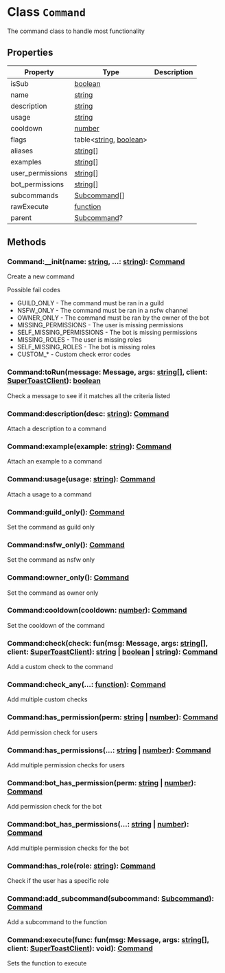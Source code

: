 
# Class `Command`

The command class to handle most functionality





## Properties

| Property | Type | Description |
| -------- | ---- |----------- |
| isSub | [boolean](https://www.lua.org/pil/2.2.html) |  |
| name | [string](https://www.lua.org/pil/2.4.html) |  |
| description | [string](https://www.lua.org/pil/2.4.html) |  |
| usage | [string](https://www.lua.org/pil/2.4.html) |  |
| cooldown | [number](https://www.lua.org/pil/2.3.html) |  |
| flags | table&lt;[string](https://www.lua.org/pil/2.4.html), [boolean](https://www.lua.org/pil/2.2.html)&gt; |  |
| aliases | [string](https://www.lua.org/pil/2.4.html)[] |  |
| examples | [string](https://www.lua.org/pil/2.4.html)[] |  |
| user_permissions | [string](https://www.lua.org/pil/2.4.html)[] |  |
| bot_permissions | [string](https://www.lua.org/pil/2.4.html)[] |  |
| subcommands | [Subcommand](../classes/Subcommand.md)[] |  |
| rawExecute | [function](https://www.lua.org/pil/2.6.html) |  |
| parent | [Subcommand](../classes/Subcommand.md)? |  |


## Methods


### Command:__init(name: [string](https://www.lua.org/pil/2.4.html), ...: [string](https://www.lua.org/pil/2.4.html)): [Command](../classes/Command.md)

Create a new command

Possible fail codes
* GUILD_ONLY - The command must be ran in a guild
* NSFW_ONLY - The command must be ran in a nsfw channel
* OWNER_ONLY - The command must be ran by the owner of the bot
* MISSING_PERMISSIONS - The user is missing permissions
* SELF_MISSING_PERMISSIONS - The bot is missing permissions
* MISSING_ROLES - The user is missing roles
* SELF_MISSING_ROLES - The bot is missing roles
* CUSTOM_* - Custom check error codes

### Command:toRun(message: Message, args: [string](https://www.lua.org/pil/2.4.html)[], client: [SuperToastClient](../classes/SuperToastClient.md)): [boolean](https://www.lua.org/pil/2.2.html)

Check a message to see if it matches all the criteria listed


### Command:description(desc: [string](https://www.lua.org/pil/2.4.html)): [Command](../classes/Command.md)

Attach a description to a command


### Command:example(example: [string](https://www.lua.org/pil/2.4.html)): [Command](../classes/Command.md)

Attach an example to a command


### Command:usage(usage: [string](https://www.lua.org/pil/2.4.html)): [Command](../classes/Command.md)

Attach a usage to a command


### Command:guild_only(): [Command](../classes/Command.md)

Set the command as guild only


### Command:nsfw_only(): [Command](../classes/Command.md)

Set the command as nsfw only


### Command:owner_only(): [Command](../classes/Command.md)

Set the command as owner only


### Command:cooldown(cooldown: [number](https://www.lua.org/pil/2.3.html)): [Command](../classes/Command.md)

Set the cooldown of the command


### Command:check(check: fun(msg: Message, args: [string](https://www.lua.org/pil/2.4.html)[], client: [SuperToastClient](../classes/SuperToastClient.md)): [string](https://www.lua.org/pil/2.4.html) | [boolean](https://www.lua.org/pil/2.2.html) | [string](https://www.lua.org/pil/2.4.html)): [Command](../classes/Command.md)

Add a custom check to the command


### Command:check_any(...: [function](https://www.lua.org/pil/2.6.html)): [Command](../classes/Command.md)

Add multiple custom checks


### Command:has_permission(perm: [string](https://www.lua.org/pil/2.4.html) | [number](https://www.lua.org/pil/2.3.html)): [Command](../classes/Command.md)

Add permission check for users


### Command:has_permissions(...: [string](https://www.lua.org/pil/2.4.html) | [number](https://www.lua.org/pil/2.3.html)): [Command](../classes/Command.md)

Add multiple permission checks for users


### Command:bot_has_permission(perm: [string](https://www.lua.org/pil/2.4.html) | [number](https://www.lua.org/pil/2.3.html)): [Command](../classes/Command.md)

Add permission check for the bot


### Command:bot_has_permissions(...: [string](https://www.lua.org/pil/2.4.html) | [number](https://www.lua.org/pil/2.3.html)): [Command](../classes/Command.md)

Add multiple permission checks for the bot


### Command:has_role(role: [string](https://www.lua.org/pil/2.4.html)): [Command](../classes/Command.md)

Check if the user has a specific role


### Command:add_subcommand(subcommand: [Subcommand](../classes/Subcommand.md)): [Command](../classes/Command.md)

Add a subcommand to the function


### Command:execute(func: fun(msg: Message, args: [string](https://www.lua.org/pil/2.4.html)[], client: [SuperToastClient](../classes/SuperToastClient.md)): void): [Command](../classes/Command.md)

Sets the function to execute

